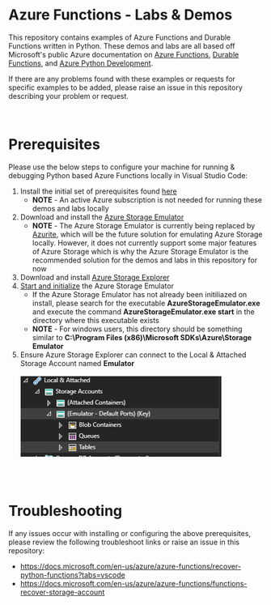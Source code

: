 # Azure Functions - Labs & Demos

This repository contains examples of Azure Functions and Durable Functions written in Python. These demos and labs are all based off Microsoft's public Azure documentation on <a href="https://docs.microsoft.com/en-us/azure/azure-functions/functions-reference-python">Azure Functions</a>, <a href="https://docs.microsoft.com/en-us/azure/azure-functions/durable/durable-functions-overview?tabs=python">Durable Functions</a>, and <a href="https://docs.microsoft.com/en-us/azure/developer/python/">Azure Python Development</a>.


If there are any problems found with these examples or requests for specific examples to be added, please raise an issue in this repository describing your problem or request.


</br>

# Prerequisites 

Please use the below steps to configure your machine for running & debugging Python based Azure Functions locally in Visual Studio Code:

<ol>
    <li>Install the initial set of prerequisites found <a href="https://docs.microsoft.com/en-us/azure/azure-functions/functions-create-first-function-vs-code?pivots=programming-language-python#configure-your-environment">here</a>
    <ul>
        <li><b>NOTE</b> - An active Azure subscription is not needed for running these demos and labs locally
    </ul>
    <li>Download and install the <a href="https://docs.microsoft.com/en-us/azure/storage/common/storage-use-emulator">Azure Storage Emulator</a>
        <ul>
        <li><b>NOTE</b> - The Azure Storage Emulator is currently being replaced by <a href="https://docs.microsoft.com/en-us/azure/storage/common/storage-use-azurite">Azurite</a>, which will be the future solution for emulating Azure Storage locally. However, it does not currently support some major features of Azure Storage which is why the Azure Storage Emulator is the recommended solution for the demos and labs in this repository for now
        </ul>
    <li>Download and install <a href="https://docs.microsoft.com/en-us/azure/vs-azure-tools-storage-manage-with-storage-explorer?tabs=windows#download-and-install">Azure Storage Explorer</a>
    <li> <a href="https://docs.microsoft.com/en-us/azure/storage/common/storage-use-emulator#start-and-initialize-the-storage-emulator">Start and initialize</a> the Azure Storage Emulator
        <ul>
            <li>If the Azure Storage Emulator has not already been initiliazed on install, please search for the executable <b>AzureStorageEmulator.exe</b> and execute the command <b>AzureStorageEmulator.exe start</b> in the directory where this executable exists
            <li><b>NOTE</b> - For windows users, this directory should be something similar to <b>C:\Program Files (x86)\Microsoft SDKs\Azure\Storage Emulator</b>
        </ul>
    <li>Ensure Azure Storage Explorer can connect to the Local & Attached Storage Account named <b>Emulator</b>
    </br>
    </br>
        <img src=".\Assets\StorageExplorerLocalEmulator.PNG">
    </ol>
</br>
</br>

# Troubleshooting

If any issues occur with installing or configuring the above prerequisites, please review the following troubleshoot links or raise an issue in this repository:
<ul>
    <li><a href="https://docs.microsoft.com/en-us/azure/azure-functions/recover-python-functions?tabs=vscode">https://docs.microsoft.com/en-us/azure/azure-functions/recover-python-functions?tabs=vscode</a>
    <li><a href="https://docs.microsoft.com/en-us/azure/azure-functions/functions-recover-storage-account">https://docs.microsoft.com/en-us/azure/azure-functions/functions-recover-storage-account</a>
</ul>